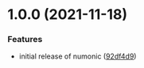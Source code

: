 # 1.0.0 (2021-11-18)


### Features

* initial release of numonic ([92df4d9](https://github.com/dmccaffery/numonic-test/commit/92df4d99ec8ac66edc691458fe189a411d13c627))
